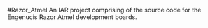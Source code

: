 #Razor_Atmel
An IAR project comprising of the source code for the Engenucis Razor Atmel development boards.
